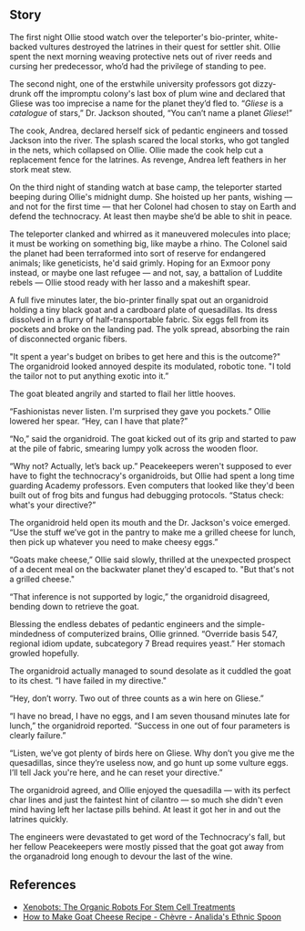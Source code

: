 ## Story

The first night Ollie stood watch over the teleporter's bio-printer, white-backed vultures destroyed the latrines in their quest for settler shit. Ollie spent the next morning weaving protective nets out of river reeds and cursing her predecessor, who’d had the privilege of standing to pee. 

The second night, one of the erstwhile university professors got dizzy-drunk off the impromptu colony's last box of plum wine and declared that Gliese was too imprecise a name for the planet they’d fled to. “_Gliese_ is a _catalogue_ of stars,” Dr. Jackson shouted, “You can’t name a planet _Gliese_!” 

The cook, Andrea, declared herself sick of pedantic engineers and tossed Jackson into the river. The splash scared the local storks, who got tangled in the nets, which collapsed on Ollie. Ollie made the cook help cut a replacement fence for the latrines. As revenge, Andrea left feathers in her stork meat stew.

On the third night of standing watch at base camp, the teleporter started beeping during Ollie's midnight dump. She hoisted up her pants, wishing — and not for the first time — that her Colonel had chosen to stay on Earth and defend the technocracy. At least then maybe she’d be able to shit in peace. 

The teleporter clanked and whirred as it maneuvered molecules into place; it must be working on something big, like maybe a rhino. The Colonel said the planet had been terraformed into sort of reserve for endangered animals; like geneticists, he'd said grimly. Hoping for an Exmoor pony instead, or maybe one last refugee — and not, say, a battalion of Luddite rebels — Ollie stood ready with her lasso and a makeshift spear.

A full five minutes later, the bio-printer finally spat out an organidroid holding a tiny black goat and a cardboard plate of quesadillas. Its dress dissolved in a flurry of half-transportable fabric. Six eggs fell from its pockets and broke on the landing pad. The yolk spread, absorbing the rain of disconnected organic fibers. 

 "It spent a year's budget on bribes to get here and this is the outcome?" The organidroid looked annoyed despite its modulated, robotic tone. "I told the tailor not to put anything exotic into it.”

The goat bleated angrily and started to flail her little hooves. 

“Fashionistas never listen. I'm surprised they gave you pockets.” Ollie lowered her spear. “Hey, can I have that plate?”

“No,” said the organidroid. The goat kicked out of its grip and started to paw at the pile of fabric, smearing lumpy yolk across the wooden floor.

“Why not? Actually, let’s back up.” Peacekeepers weren't supposed to ever have to fight the technocracy's organidroids, but Ollie had spent a long time guarding Academy professors. Even computers that looked like they'd been built out of frog bits and fungus had debugging protocols. “Status check: what's your directive?” 

The organidroid held open its mouth and the Dr. Jackson's voice emerged. “Use the stuff we’ve got in the pantry to make me a grilled cheese for lunch, then pick up whatever you need to make cheesy eggs.”

“Goats make cheese,” Ollie said slowly, thrilled at the unexpected prospect of a decent meal on the backwater planet they'd escaped to. "But that's not a grilled cheese."

“That inference is not supported by logic,” the organidroid disagreed, bending down to retrieve the goat. 

Blessing the endless debates of pedantic engineers and the simple-mindedness of computerized brains, Ollie grinned. “Override basis 547, regional idiom update, subcategory 7 Bread requires yeast.” Her stomach growled hopefully.

The organidroid actually managed to sound desolate as it cuddled the goat to its chest. “I have failed in my directive." 

“Hey, don’t worry. Two out of three counts as a win here on Gliese.”

“I have no bread, I have no eggs, and I am seven thousand minutes late for lunch,” the organidroid reported. “Success in one out of four parameters is clearly failure.” 

“Listen, we’ve got plenty of birds here on Gliese. Why don’t you give me the quesadillas, since they’re useless now, and go hunt up some vulture eggs. I’ll tell Jack you're here, and he can reset your directive.”

The organidroid agreed, and Ollie enjoyed the quesadilla — with its perfect char lines and just the faintest hint of cilantro — so much she didn't even mind having left her lactase pills behind. At least it got her in and out the latrines quickly.

The engineers were devastated to get word of the Technocracy's fall, but her fellow Peacekeepers were mostly pissed that the goat got away from the organadroid long enough to devour the last of the wine. 

## References

* [Xenobots: The Organic Robots For Stem Cell Treatments](https://www.boldbusiness.com/health/organic-robots/)
* [How to Make Goat Cheese Recipe - Chèvre - Analida's Ethnic Spoon](https://ethnicspoon.com/how-to-make-goat-cheese-recipe-chevre/)
